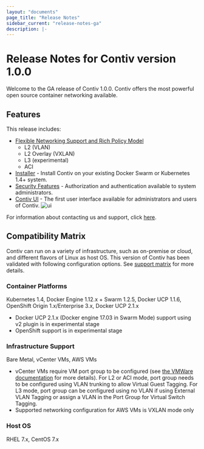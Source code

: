 ```yaml
---
layout: "documents"
page_title: "Release Notes"
sidebar_current: "release-notes-ga"
description: |-
---
```


# Release Notes for Contiv version 1.0.0

Welcome to the GA release of Contiv 1.0.0. Contiv offers the most powerful open source container networking available. 

## Features

This release includes:

- [Flexible Networking Support and Rich Policy Model](https://github.com/contiv/netplugin)
	- L2 (VLAN)
	- L2 Overlay (VXLAN)
	- L3 (experimental)
	- ACI
- [Installer](https://github.com/contiv/install) - Install Contiv on your existing Docker Swarm or Kubernetes 1.4+ system.
- [Security Features](https://github.com/contiv/auth_proxy) - Authorization and authentication available to system administrators.
- [Contiv UI](https://github.com/contiv/contiv-ui) - The first user interface available for administrators and users of Contiv.
![ui](/assets/images/Dashboard.png)


For information about contacting us and support, click [here](/documents/support/index.html).

## Compatibility Matrix
Contiv can run on a variety of infrastructure, such as
on-premise or cloud, and different flavors of Linux as host
OS. This version of Contiv has been validated with following
configuration options. See [support
matrix](/documents/support/supportmatrix.html) for more
details.

### Container Platforms
Kubernetes 1.4, Docker Engine 1.12.x + Swarm 1.2.5, Docker UCP 1.1.6, OpenShift Origin 1.x/Enterprise 3.x, Docker UCP 2.1.x 

- Docker UCP 2.1.x (Docker engine 17.03 in Swarm Mode) support using v2 plugin is in experimental stage
- OpenShift support is in experimental stage

### Infrastructure Support
Bare Metal, vCenter VMs, AWS VMs

- vCenter VMs require VM port group to be configured (see [the VMWare documentation](https://pubs.vmware.com/vsphere-65/index.jsp?topic=%2Fcom.vmware.vsphere.networking.doc%2FGUID-D5960C77-0D19-4669-A00C-B05D58A422F8.html) for more details). For L2 or ACI mode, port group needs to be configured using VLAN trunking to allow Virtual Guest Tagging. For L3 mode, port group can be configured using no VLAN if using External VLAN Tagging or assign a VLAN in the Port Group for Virtual Switch Tagging.
- Supported networking configuration for AWS VMs is VXLAN mode only

### Host OS
RHEL 7.x, CentOS 7.x
